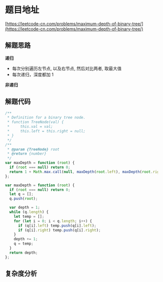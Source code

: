 # 题目地址

[https://leetcode-cn.com/problems/maximum-depth-of-binary-tree/](https://leetcode-cn.com/problems/maximum-depth-of-binary-tree/)

## 解题思路

**递归**

- 每次分别遍历左节点, 以及右节点, 然后对比两者, 取最大值
- 每次递归，深度都加 1

**非递归**

## 解题代码

```js
/**
 * Definition for a binary tree node.
 * function TreeNode(val) {
 *     this.val = val;
 *     this.left = this.right = null;
 * }
 */
/**
 * @param {TreeNode} root
 * @return {number}
 */
var maxDepth = function (root) {
  if (root === null) return 0;
  return 1 + Math.max.call(null, maxDepth(root.left), maxDepth(root.right));
};

var maxDepth = function (root) {
  if (root === null) return 0;
  let q = [];
  q.push(root);

  var depth = 1;
  while (q.length) {
    let temp = [];
    for (let i = 0; i < q.length; i++) {
      if (q[i].left) temp.push(q[i].left);
      if (q[i].right) temp.push(q[i].right);
    }
    depth += 1;
    q = temp;
  }
  return depth;
};
```

## 复杂度分析
